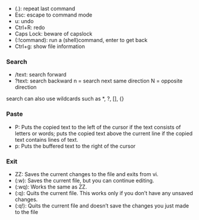 - (.): repeat last command
- Esc: escape to command mode
- u: undo
- Ctrl+R: redo
- Caps Lock: beware of capslock
- (:!command): run a (shell)command, enter to get back
- Ctrl+g: show file information
### Search
- /text: search forward
- ?text: search backward
n = search next same direction
N = opposite direction

search can also use wildcards such as *, ?, [], {}

### Paste
- P: Puts the copied text to the left of the cursor if the text consists of letters or words; puts the copied text above the current line if the copied text contains lines of text. 
- p: Puts the buffered text to the right of the cursor 

### Exit
- ZZ: Saves the current changes to the file and exits from vi. 
- (:w): Saves the current file, but you can continue editing. 
- (:wq): Works the same as ZZ. 
- (:q): Quits the current file. This works only if you don’t have any unsaved changes. 
- (:q!): Quits the current file and doesn’t save the changes you just made to the file